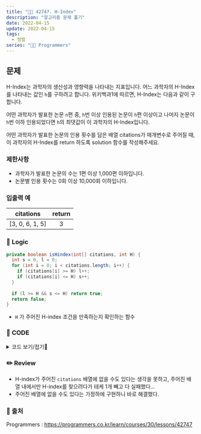 ```yaml
---
title: "👩‍💻 42747. H-Index"
description: "알고리즘 문제 풀기"
date: 2022-04-15
update: 2022-04-15
tags:
  - 정렬
series: "👩‍💻 Programmers"
---
```


## 문제
H-Index는 과학자의 생산성과 영향력을 나타내는 지표입니다. 어느 과학자의 H-Index를 나타내는 값인 `h`를 구하려고 합니다. 위키백과1에 따르면, H-Index는 다음과 같이 구합니다.

어떤 과학자가 발표한 논문 `n`편 중, `h`번 이상 인용된 논문이 `h`편 이상이고 나머지 논문이 `h`번 이하 인용되었다면 `h`의 최댓값이 이 과학자의 H-Index입니다.

어떤 과학자가 발표한 논문의 인용 횟수를 담은 배열 citations가 매개변수로 주어질 때, 이 과학자의 H-Index를 return 하도록 solution 함수를 작성해주세요.

### 제한사항
- 과학자가 발표한 논문의 수는 1편 이상 1,000편 이하입니다.
- 논문별 인용 횟수는 0회 이상 10,000회 이하입니다.

### 입출력 예
|citations|return|
|:---:|:---:|
|[3, 0, 6, 1, 5]|3|

### 📍 **Logic**

```java
private boolean isHindex(int[] citations, int H) {
  int s = 0, l = 0;
  for (int i = 0; i < citations.length; i++) {
    if (citations[i] >= H) l++;
    if (citations[i] <= H) s++;
  }
  
  if (l >= H && s <= H) return true;
  return false;
}
```

- `H` 가 주어진 H-index 조건을 만족하는지 확인하는 함수

### 📄 **CODE**

<details>
  <summary>코드 보기/접기💫</summary>
    <div markdown="1">

	  import java.util.*;

    class Solution {
        public int solution(int[] citations) {
            int n = citations.length;
            int answer = 0;
            
            Arrays.sort(citations);
            
            for (int i = citations[n - 1]; i >= 0; i--) {
                if (isHindex(citations, i)) {
                    answer = i;
                    break;
                }
            }
            
            return answer;
        }
        
        private boolean isHindex(int[] citations, int H) {
            int s = 0, l = 0;
            for (int i = 0; i < citations.length; i++) {
                if (citations[i] >= H) l++;
                if (citations[i] <= H) s++;
            }
            
            if (l >= H && s <= H) return true;
            return false;
        }
    }
  	</div>
</details>

### ✏️ **Review**
- H-index가 주어진 `citations` 배열에 없을 수도 있다는 생각을 못하고, 주어진 배열 내에서만 H-index를 찾으려다가 테케 1개 빼고 다 실패했다...
- 주어진 배열에 없을 수도 있다는 가정하에 구현하니 바로 해결했다.

### 📕 출처
Programmers : https://programmers.co.kr/learn/courses/30/lessons/42747